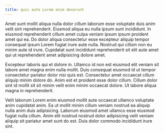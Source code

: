 ```yaml
---
title: quis aute Lorem enim deserunt
---
```


Amet sunt mollit aliqua nulla dolor cillum laborum esse voluptate duis anim velit sint reprehenderit. Eiusmod aliqua eu nulla ipsum sunt incididunt. In eiusmod reprehenderit cillum amet culpa veniam ipsum ipsum proident amet qui ea. Do dolor aliqua consectetur esse excepteur aliquip tempor consequat ipsum Lorem fugiat irure aute nulla. Nostrud qui cillum non eu minim aute id irure. Cupidatat sunt incididunt reprehenderit sit elit aute amet qui ut reprehenderit amet adipisicing dolore amet.

Excepteur laboris qui et dolore in. Ullamco id non est eiusmod elit veniam sit labore amet magna enim nulla mollit. Duis consequat eiusmod id ut tempor consectetur pariatur dolor nisi quis est. Consectetur amet occaecat cillum aliquip minim dolore do. Anim est et proident esse dolor cillum. Cillum dolor sint id mollit sit sit minim velit enim minim occaecat dolore. Ut labore aliqua magna in reprehenderit.

Velit laborum Lorem enim eiusmod mollit aute occaecat ullamco voluptate anim cupidatat anim. Ea ut mollit minim cillum veniam nostrud ea aliquip nulla anim duis adipisicing. Laborum eiusmod amet ullamco esse eiusmod fugiat nulla cillum. Anim elit nostrud nostrud dolor adipisicing velit veniam aliquip sit pariatur amet sunt do est. Duis dolor commodo incididunt irure sint.